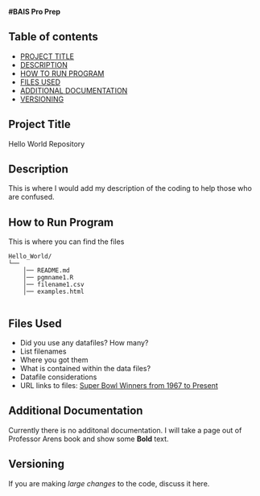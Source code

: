 **#BAIS Pro Prep**

## Table of contents

- [PROJECT TITLE](#Project-Title)
- [DESCRIPTION](#Description)
- [HOW TO RUN PROGRAM](#How-to-run-program)
- [FILES USED](#files-used)
- [ADDITIONAL DOCUMENTATION](#additional-documentation)
- [VERSIONING](#versioning)

## Project Title

Hello World Repository

## Description

This is where I would add my description of the coding to help those who are confused.

## How to Run Program 

This is where you can find the files  
```text
Hello_World/
└── 
    │── README.md
    │── pgmname1.R
    │── filename1.csv
    │── examples.html
   
```

## Files Used 

- Did you use any datafiles? How many?  
- List filenames
- Where you got them 
- What is contained within the data files?
- Datafile considerations 
- URL links to files:
[Super Bowl Winners from 1967 to Present]([https://www.espn.com/nfl/superbowl/history/winners])
  
## Additional Documentation

Currently there is no additonal documentation. I will take a page out of Professor Arens book and show some **Bold** text.

## Versioning

If you are making *large changes* to the code, discuss it here.
